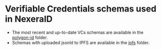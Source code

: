 # Verifiable Credentials schemas used in NexeraID

- The most recent and up-to-date VCs schemas are available in the [polygon-id](./polygon-id) folder.
- Schemas with uploaded jsonld to IPFS are available in the [ipfs](./ipfs) folder.
